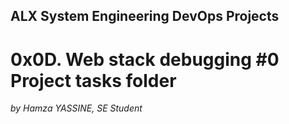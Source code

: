 ## ALX System Engineering DevOps Projects


# 0x0D. Web stack debugging #0 Project tasks folder


*by Hamza YASSINE, SE Student*
